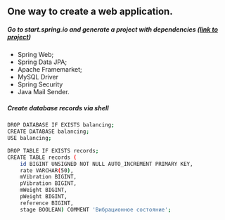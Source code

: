 ## One way to create a web application.

##### Go to start.spring.io and generate a project with dependencies ([link to project](https://start.spring.io/#!type=maven-project&language=java&platformVersion=3.1.1&packaging=jar&jvmVersion=17&groupId=com.example&artifactId=demo&name=demo&description=Demo%20project%20for%20Spring%20Boot&packageName=com.example.demo&dependencies=mysql,web,freemarker,security))
- Spring Web;
- Spring Data JPA;
- Apache Framemarket;
- MySQL Driver
- Spring Security
- Java Mail Sender.

##### Create database records via shell

```sh
DROP DATABASE IF EXISTS balancing;
CREATE DATABASE balancing;
USE balancing;

DROP TABLE IF EXISTS records;
CREATE TABLE records (
	id BIGINT UNSIGNED NOT NULL AUTO_INCREMENT PRIMARY KEY,
    rate VARCHAR(50),
    mVibration BIGINT,
    pVibration BIGINT,
	mWeight BIGINT,
    pWeight BIGINT, 
	reference BIGINT,
	stage BOOLEAN) COMMENT 'Вибрационное состояние';
```